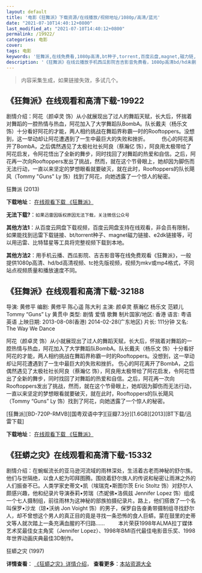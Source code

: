 ```yaml
---
layout: default
title: '电影《狂舞派》下载资源/在线播放/视频地址/1080p/高清/蓝光'
date: "2021-07-10T14:40:12+0800"
last_modified_at: "2021-07-10T14:40:12+0800"
permalink: /19922/
categories: 电影
cover:
tags: 电影
keywords: '狂舞派,在线免费看,1080p高清,bt种子,torrent,百度云盘,magnet,磁力链,迅雷下载资源'
description: '《狂舞派》在线云播放手机西瓜影院吉吉影音免费看，1080p高清bd/hd未删减完整版和tc抢先枪版，mkv/mp4格式，附带bt/torrent种子、magnet/磁力链、百度云盘、网盘资源迅雷下载链接'
---
```


>内容采集生成，如果链接失效，多试几个。


## 《狂舞派》在线观看和高清下载-19922

剧情介绍：阿花（颜卓灵 饰）从小就展现出了过人的舞蹈天赋，长大后，怀揣着对舞蹈的一腔热情与热血，阿花加入了大学舞蹈队BombA。队长戴夫（杨乐文 饰）十分看好阿花的才能，两人相约挑战在舞蹈界称霸一时的Rooftoppers。没想到，这一举动却让阿花遭遇到了一生中最巨大的失败和挫折。  　　伤心的阿花离开了BombA，之后偶然遇见了太极社社长阿良（蔡瀚亿 饰），阿良用太极带给了阿花启发，令阿花悟出了全新的舞步，同时找回了对舞蹈的热爱和自信。之后，阿花再一次向Rooftoppers发出了挑战，然而，就在这个节骨眼上，她却因为脚伤而无法行动，一直以来坚定的梦想眼看就要破灭，就在此时，Rooftoppers的队长飓风（Tommy "Guns" Ly 饰）找到了阿花，向她透露了一个惊人的秘密。


狂舞派 (2013)

**下载地址**： [在线观看下载 《狂舞派》](https://www.btbtdy.me/btdy/dy2092.html) 


**无法下载?**：`如果迅雷因版权原因无法下载，关注微信公众号 `

**其他方法1**：从百度云网盘下载视频，百度云网盘支持在线观看，非会员有限制，如果能找到迅雷下载链接、bt/torrent种子、magnet磁力链接、e2dk链接等，可以用迅雷、比特彗星等工具将完整视频下载到本地。

**其他方法2**：用手机云播、西瓜影院、吉吉影音等在线免费观看《狂舞派》，一般提供1080p高清、hd/bd高清视频、tc抢先版视频，视频为mkv或mp4格式，不同站点视频质量和播放速度不同。


## 《狂舞派》在线观看和高清下载-32188

导演: 黄修平 编剧: 黄修平 陈心遥 陈大利 主演: 颜卓灵 蔡瀚亿 杨乐文 范颖儿 Tommy “Guns” Ly 黄贯中 类型: 剧情 爱情 歌舞 制片国家/地区: 香港 语言: 粤语 英语 上映日期: 2013-08-08(香港) 2014-02-28(广东地区) 片长: 111分钟 又名: The Way We Dance

阿花（颜卓灵 饰）从小就展现出了过人的舞蹈天赋，长大后，怀揣着对舞蹈的一腔热情与热血，阿花加入了大学舞蹈队BombA。队长戴夫（杨乐文 饰）十分看好阿花的才能，两人相约挑战在舞蹈界称霸一时的Rooftoppers。没想到，这一举动却让阿花遭遇到了一生中最巨大的失败和挫折。 伤心的阿花离开了BombA，之后偶然遇见了太极社社长阿良（蔡瀚亿 饰），阿良用太极带给了阿花启发，令阿花悟出了全新的舞步，同时找回了对舞蹈的热爱和自信。之后，阿花再一次向Rooftoppers发出了挑战，然而，就在这个节骨眼上，她却因为脚伤而无法行动，一直以来坚定的梦想眼看就要破灭，就在此时，Rooftoppers的队长飓风（Tommy “Guns” Ly 饰）找到了阿花，向她透露了一个惊人的秘密。


[狂舞派][BD-720P-RMVB][国粤双语中字][豆瓣7.3分][1.6GB][2013][BT下载/迅雷下载]

**下载地址**： [在线观看下载 《狂舞派》](https://www.btdx8.com/torrent/the_way_we_dance_2013.html) 


## 《狂蟒之灾》在线观看和高清下载-15332

剧情介绍：在蜿蜒流长的亚马逊河流域的雨林深处，生活着古老而神秘的舒尔族。他们与世隔绝，以食人蛇为叩拜图腾。围绕着舒尔族人的传说和秘密让雨淋之外的人们振奋不已。人类学家史蒂文•凯（埃瑞克•斯图尔茨 Eric Stoltz 饰）对舒尔人颇感兴趣，他和纪录片导演泰莉•劳瑞（杰妮佛•洛佩兹 Jennifer Lopez 饰）组成一个七人摄制组，前往雨林为这神秘的部族拍摄纪录片。路上，他们搭救了一个名叫保罗•沙龙（琼•沃纳 Jon Voight 饰）的男子，保罗自告奋勇带摄制组寻找舒尔人，却不曾想这个男人的真正目的竟是寻找一条恐怖的食人巨蟒。蒙在鼓里的史蒂文等人就次踏上一条充满血腥的不归路……  　　本片荣获1998年ALMA拉丁媒体艺术奖最佳女主角奖（Jennifer Lopez）、1998年BMI百代最佳电影音乐奖、1998年世界动画庆典最佳3D制作。


狂蟒之灾 (1997)

**详情查看**： [《狂蟒之灾》详情介绍](/movie/15332/)， **查看更多**：[本站资源大全](/movie/t/all/)

